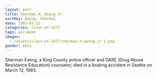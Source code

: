 ```yaml
---
layout: post
title: Sherman H. Ewing Jr.
sortKey: Ewing, Sherman
date: 1993-03-12
categories: class-of-1977
tags: accident
images:
  - /assets/class-of-1977/sherman-h-ewing-jr-1.png
gender: male
---
```

Sherman Ewing, a King County police officer and DARE (Drug Abuse Resistance Education) counselor, died in a boating accident in Seattle on March 12, 1993.
